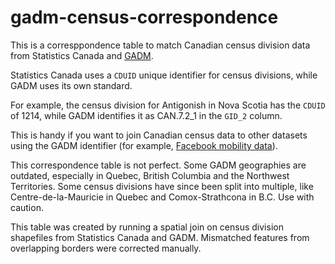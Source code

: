 # gadm-census-correspondence
This is a corresppondence table to match Canadian census division data from Statistics Canada and [GADM](https://gadm.org/download_country_v3.html).

Statistics Canada uses a `CDUID` unique identifier for census divisions, while GADM uses its own standard.

For example, the census division for Antigonish in Nova Scotia has the `CDUID` of 1214, while GADM identifies it as CAN.7.2_1 in the `GID_2` column.

This is handy if you want to join Canadian census data to other datasets using the GADM identifier (for example, [Facebook mobility data](https://dataforgood.fb.com/docs/covid19/#covid-19-mobility-data-network)).

This correspondence table is not perfect. Some GADM geographies are outdated, especially in Quebec, British Columbia and the Northwest Territories. Some census divisions have since been split into multiple, like Centre-de-la-Mauricie in Quebec and Comox-Strathcona in B.C. Use with caution.

This table was created by running a spatial join on census division shapefiles from Statistics Canada and GADM. Mismatched features from overlapping borders were corrected manually.

